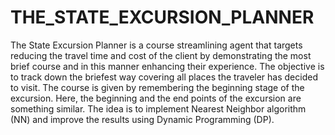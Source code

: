 # THE_STATE_EXCURSION_PLANNER
The State Excursion Planner is a course streamlining agent that targets reducing the travel time and cost of the client by demonstrating the most brief course and in this manner enhancing their experience. The objective is to track down the briefest way covering all places the traveler has decided to visit. The course is given by remembering the beginning stage of the excursion. Here, the beginning and the end points of the excursion are something similar. The idea is to implement Nearest Neighbor algorithm (NN) and improve the results using Dynamic Programming (DP).
